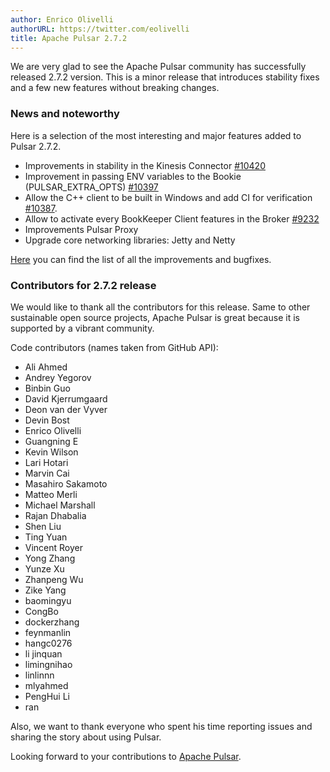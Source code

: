 ```yaml
---
author: Enrico Olivelli
authorURL: https://twitter.com/eolivelli
title: Apache Pulsar 2.7.2
---
```

We are very glad to see the Apache Pulsar community has successfully released 2.7.2 version.
This is a minor release that introduces stability fixes and a few new features without breaking changes.

<!--truncate-->

### News and noteworthy

Here is a selection of the most interesting and major features added to Pulsar 2.7.2.

- Improvements in stability in the Kinesis Connector [#10420](https://github.com/apache/pulsar/pull/10420)
- Improvement in passing ENV variables to the Bookie (PULSAR_EXTRA_OPTS) [#10397](https://github.com/apache/pulsar/pull/10397)
- Allow the C++ client to be built in Windows and add CI for verification [#10387](https://github.com/apache/pulsar/pull/10387).
- Allow to activate every BookKeeper Client features in the Broker [#9232](https://github.com/apache/pulsar/pull/9232)
- Improvements Pulsar Proxy
- Upgrade core networking libraries: Jetty and Netty 

[Here](https://github.com/apache/pulsar/pulls?page=1&q=is%3Apr+label%3Arelease%2F2.7.2]) you can find the list of all the improvements and bugfixes.

### Contributors for 2.7.2 release

We would like to thank all the contributors for this release.
Same to other sustainable open source projects, Apache Pulsar is great because it is supported by a vibrant community.

Code contributors (names taken from GitHub API):
- Ali Ahmed
- Andrey Yegorov
- Binbin Guo
- David Kjerrumgaard
- Deon van der Vyver
- Devin Bost
- Enrico Olivelli
- Guangning E
- Kevin Wilson
- Lari Hotari
- Marvin Cai
- Masahiro Sakamoto
- Matteo Merli
- Michael Marshall
- Rajan Dhabalia
- Shen Liu
- Ting Yuan
- Vincent Royer
- Yong Zhang
- Yunze Xu
- Zhanpeng Wu
- Zike Yang
- baomingyu
- CongBo
- dockerzhang
- feynmanlin
- hangc0276
- li jinquan
- limingnihao
- linlinnn
- mlyahmed
- PengHui Li
- ran

Also, we want to thank everyone who spent his time reporting issues and sharing the story about using Pulsar.

Looking forward to your contributions to [Apache Pulsar](https://github.com/apache/pulsar).
